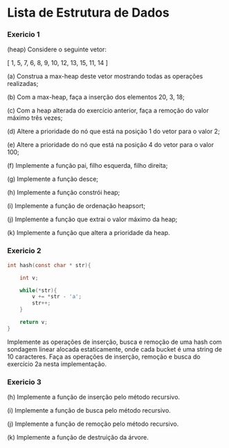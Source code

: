# Lista de Estrutura de Dados

### Exericio 1

(heap) Considere o seguinte vetor:

[ 1, 5, 7, 6, 8, 9, 10, 12, 13, 15, 11, 14 ]

(a) Construa a max-heap deste vetor mostrando todas as operações realizadas;

(b) Com a max-heap, faça a inserção dos elementos 20, 3, 18;

(c) Com a heap alterada do exercício anterior, faça a remoção do valor máximo três vezes;

(d) Altere a prioridade do nó que está na posição 1 do vetor para o valor 2;

(e) Altere a prioridade do nó que está na posição 4 do vetor para o valor 100;

(f) Implemente a função pai, filho esquerda, filho direita;

(g) Implemente a função desce;

(h) Implemente a função constrói heap;

(i) Implemente a função de ordenação heapsort;

(j) Implemente a função que extrai o valor máximo da heap;

(k) Implemente a função que altera a prioridade da heap.

### Exericio 2

```c
int hash(const char * str){

    int v;

    while(*str){
        v += *str - 'a';
        str++;
    }

    return v;
}
```

Implemente as operações de inserção, busca e remoção de uma hash com sondagem linear alocada estaticamente, onde cada bucket é uma string de 10 caracteres. Faça as operações de inserção, remoção e busca do exercício 2a nesta implementação.

### Exericio 3

(h) Implemente a função de inserção pelo método recursivo.

(i) Implemente a função de busca pelo método recursivo.

(j) Implemente a função de remoção pelo método recursivo.

(k) Implemente a função de destruição da árvore.